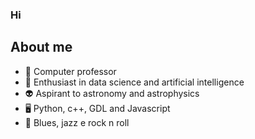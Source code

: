 ### Hi

## About me
 - 🍎 Computer professor
 - 🤖 Enthusiast in data science and artificial intelligence
 - 👽 Aspirant to astronomy and astrophysics 
 - 🖥️ Python, c++, GDL and Javascript
 - 🎸 Blues, jazz e rock n roll
## 

